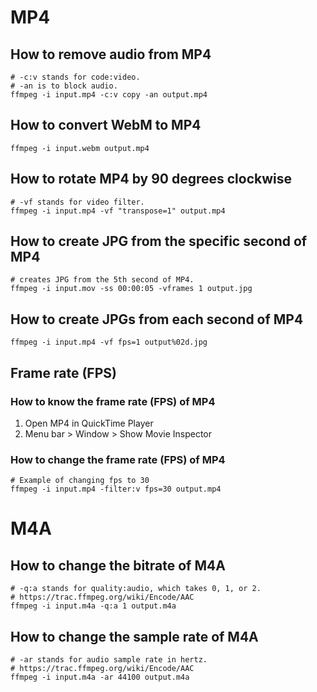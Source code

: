 # MP4
## How to remove audio from MP4
```shell
# -c:v stands for code:video.
# -an is to block audio.
ffmpeg -i input.mp4 -c:v copy -an output.mp4
```

## How to convert WebM to MP4
```shell
ffmpeg -i input.webm output.mp4
```

## How to rotate MP4 by 90 degrees clockwise
```shell
# -vf stands for video filter.
ffmpeg -i input.mp4 -vf "transpose=1" output.mp4
```

## How to create JPG from the specific second of MP4
```shell
# creates JPG from the 5th second of MP4.
ffmpeg -i input.mov -ss 00:00:05 -vframes 1 output.jpg
```

## How to create JPGs from each second of MP4
```shell
ffmpeg -i input.mp4 -vf fps=1 output%02d.jpg
```

## Frame rate (FPS)
### How to know the frame rate (FPS) of MP4
1. Open MP4 in QuickTime Player
2. Menu bar > Window > Show Movie Inspector

### How to change the frame rate (FPS) of MP4
```
# Example of changing fps to 30
ffmpeg -i input.mp4 -filter:v fps=30 output.mp4
```

# M4A
## How to change the bitrate of M4A
```shell
# -q:a stands for quality:audio, which takes 0, 1, or 2.
# https://trac.ffmpeg.org/wiki/Encode/AAC
ffmpeg -i input.m4a -q:a 1 output.m4a
```

## How to change the sample rate of M4A
```shell
# -ar stands for audio sample rate in hertz.
# https://trac.ffmpeg.org/wiki/Encode/AAC
ffmpeg -i input.m4a -ar 44100 output.m4a
```
